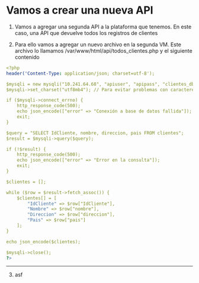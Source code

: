 # Vamos a crear una nueva API

1) Vamos a agregar una segunda API a la plataforma que tenemos. En este caso, una API que devuelve todos los registros de clientes

2) Para ello vamos a agregar un nuevo archivo en la segunda VM. Este archivo lo llamamos /var/www/html/api/todos_clientes.php y el siguiente contenido

```yaml
<?php
header('Content-Type: application/json; charset=utf-8');

$mysqli = new mysqli("10.241.64.68", "apiuser", "apipass", "clientes_db", 8080);
$mysqli->set_charset("utf8mb4"); // Para evitar problemas con caracteres

if ($mysqli->connect_errno) {
    http_response_code(500);
    echo json_encode(["error" => "Conexión a base de datos fallida"]);
    exit;
}

$query = "SELECT IdCliente, nombre, direccion, pais FROM clientes";
$result = $mysqli->query($query);

if (!$result) {
    http_response_code(500);
    echo json_encode(["error" => "Error en la consulta"]);
    exit;
}

$clientes = [];

while ($row = $result->fetch_assoc()) {
    $clientes[] = [
        "IdCliente" => $row["IdCliente"],
        "Nombre" => $row["nombre"],
        "Direccion" => $row["direccion"],
        "Pais" => $row["pais"]
    ];
}

echo json_encode($clientes);

$mysqli->close();
?>   

```

---

3) asf
